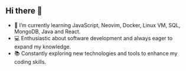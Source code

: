 ## Hi there 👋

- 🌱 I’m currently learning JavaScript, Neovim, Docker, Linux VM, SQL, MongoDB, Java and React.
- 💻 Enthusiastic about software development and always eager to expand my knowledge.
- 📚 Constantly exploring new technologies and tools to enhance my coding skills.
<!--
**j0rry/j0rry** is a ✨ _special_ ✨ repository because its `README.md` (this file) appears on your GitHub profile.

Here are some ideas to get you started:

- 🔭 I’m currently working on ...
- 🌱 I’m currently learning ...
- 👯 I’m looking to collaborate on ...
- 🤔 I’m looking for help with ...
- 💬 Ask me about ...
- 📫 How to reach me: ...
- 😄 Pronouns: ...
- ⚡ Fun fact: ...
-->
